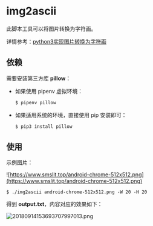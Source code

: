 # img2ascii

此脚本工具可以将图片转换为字符画。

详情参考：[python3实现图片转换为字符画](https://www.smslit.top/2018/09/14/image2charspic/)

## 依赖

需要安装第三方库 **pillow**：

- 如果使用 pipenv 虚拟环境：

    ```sh
    $ pipenv pillow
    ```

- 如果适用系统的环境，直接使用 pip 安装即可：

    ```sh
    $ pip3 install pillow
    ```

## 使用

示例图片：

![https://www.smslit.top/android-chrome-512x512.png](https://www.smslit.top/android-chrome-512x512.png)

```
$ ./img2ascii android-chrome-512x512.png -W 20 -H 20
```

得到 **output.txt**，内容对应的效果如下：

![20180914153693707997013.png](http://p9fh104m8.bkt.clouddn.com/20180914153693707997013.png)